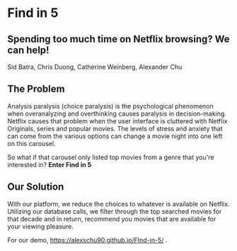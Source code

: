 # Find in 5
## Spending too much time on Netflix browsing? We can help!

Sid Batra, Chris Duong, Catherine Weinberg, Alexander Chu

## **The Problem**
Analysis paralysis (choice paralysis) is the psychological phenomenon when overanalyzing and overthinking causes paralysis in decision-making.
Netflix causes that problem when the user interface is cluttered with Netflix Originals, series and popular movies.
The levels of stress and anxiety that can come from the various options can change a movie night into one left on this carousel.

So what if that carousel only listed top movies from a genre that you're interested in? **Enter Find in 5**

## **Our Solution**
With our platform, we reduce the choices to whatever is available on Netflix.
Utilizing our database calls, we filter through the top searched movies for that decade and in return, recommend you movies that are available for your viewing pleasure.

For our demo, https://alexschu90.github.io/FInd-in-5/ .
